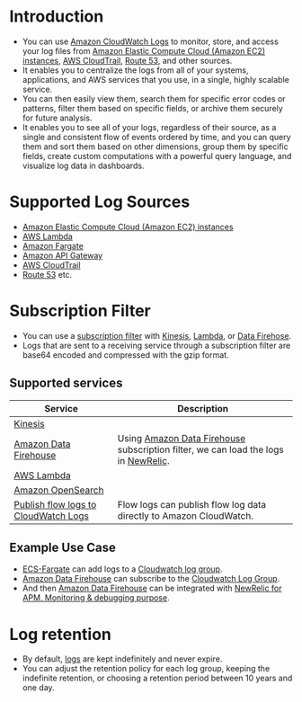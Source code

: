 # Introduction
- You can use [Amazon CloudWatch Logs](https://docs.aws.amazon.com/AmazonCloudWatch/latest/logs/WhatIsCloudWatchLogs.html) to monitor, store, and access your log files from [Amazon Elastic Compute Cloud (Amazon EC2) instances](../../2_Compute/AmazonEC2/Readme.md), [AWS CloudTrail](../AWSCloudTrail.md), [Route 53](../../16_NetworkingAndContentDelivery/1_EdgeNetworking/AmazonRoute53/Readme.md), and other sources.
- It enables you to centralize the logs from all of your systems, applications, and AWS services that you use, in a single, highly scalable service. 
- You can then easily view them, search them for specific error codes or patterns, filter them based on specific fields, or archive them securely for future analysis. 
- It enables you to see all of your logs, regardless of their source, as a single and consistent flow of events ordered by time, and you can query them and sort them based on other dimensions, group them by specific fields, create custom computations with a powerful query language, and visualize log data in dashboards.

# Supported Log Sources
- [Amazon Elastic Compute Cloud (Amazon EC2) instances](../../2_Compute/AmazonEC2/Readme.md)
- [AWS Lambda](../../2_Compute/AWSLambda/Readme.md)
- [Amazon Fargate](../../2_Compute/AWSFargate.md)
- [Amazon API Gateway](../../16_NetworkingAndContentDelivery/2_ApplicationNetworking/AmazonAPIGateway/Readme.md)
- [AWS CloudTrail](../AWSCloudTrail.md)
- [Route 53](../../16_NetworkingAndContentDelivery/1_EdgeNetworking/AmazonRoute53/Readme.md) etc.

# Subscription Filter
- You can use a [subscription filter](https://docs.aws.amazon.com/AmazonCloudWatch/latest/logs/SubscriptionFilters.html) with [Kinesis](../../4_MessageBrokers/AmazonKinesis/Readme.md), [Lambda](../../2_Compute/AWSLambda/Readme.md), or [Data Firehose](../../10_BigData/DataConnectors/AmazonDataFirehouse/Readme.md). 
- Logs that are sent to a receiving service through a subscription filter are base64 encoded and compressed with the gzip format.

## Supported services

| Service                                                                                                     | Description                                                                                                                                                                                                                                              |
|-------------------------------------------------------------------------------------------------------------|----------------------------------------------------------------------------------------------------------------------------------------------------------------------------------------------------------------------------------------------------------|
| [Kinesis](../../4_MessageBrokers/AmazonKinesis/Readme.md)                                            |                                                                                                                                                                                                                                                          |
| [Amazon Data Firehouse](../../10_BigData/DataConnectors/AmazonDataFirehouse/Readme.md)              | Using [Amazon Data Firehouse](../../10_BigData/DataConnectors/AmazonDataFirehouse/Readme.md) subscription filter, we can load the logs in [NewRelic](https://docs.newrelic.com/docs/logs/forward-logs/stream-logs-using-kinesis-data-firehose/). |
| [AWS Lambda](../../2_Compute/AWSLambda/Readme.md)                                                   |                                                                                                                                                                                                                                                          |
| [Amazon OpenSearch](../../1_Databases/AmazonOpenSearch/Readme.md)                                    |                                                                                                                                                                                                                                                          |
| [Publish flow logs to CloudWatch Logs](https://docs.aws.amazon.com/vpc/latest/userguide/flow-logs-cwl.html) | Flow logs can publish flow log data directly to Amazon CloudWatch.                                                                                                                                                                                       |

## Example Use Case
- [ECS-Fargate](../../2_Compute/AWSFargate.md) can add logs to a [Cloudwatch log group]().
- [Amazon Data Firehouse](../../10_BigData/DataConnectors/AmazonDataFirehouse/Readme.md) can subscribe to the [Cloudwatch Log Group]().
- And then [Amazon Data Firehouse](../../10_BigData/DataConnectors/AmazonDataFirehouse/Readme.md) can be integrated with [NewRelic for APM, Monitoring & debugging purpose](https://docs.newrelic.com/docs/logs/forward-logs/stream-logs-using-kinesis-data-firehose/).

# Log retention
- By default, [logs](https://docs.aws.amazon.com/AmazonCloudWatch/latest/logs/WhatIsCloudWatchLogs.html#cloudwatch-logs-features) are kept indefinitely and never expire. 
- You can adjust the retention policy for each log group, keeping the indefinite retention, or choosing a retention period between 10 years and one day.
